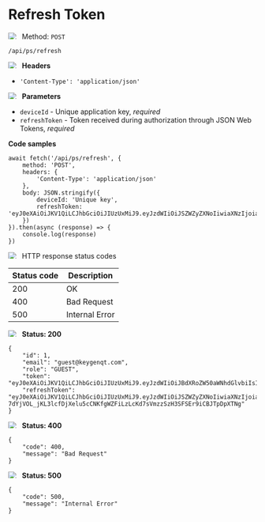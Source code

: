 Refresh Token
===================

<img style="max-height: 13px;" src="https://github.githubassets.com/images/icons/emoji/unicode/1f536.png"/> &nbsp; 
Method: <code>POST</code>

```
/api/ps/refresh
```

<img style="max-height: 13px;" src="https://github.githubassets.com/images/icons/emoji/unicode/1f518.png"/> &nbsp;
<b>Headers</b>

* <code>'Content-Type': 'application/json'</code>

<img style="max-height: 13px;" src="https://github.githubassets.com/images/icons/emoji/unicode/1f518.png"/> &nbsp;
<b>Parameters</b>

* <code>deviceId</code> - Unique application key, *required*
* <code>refreshToken</code> - Token received during authorization through JSON Web Tokens, *required*

<b>Code samples</b>

```
await fetch('/api/ps/refresh', {
    method: 'POST',
    headers: {
        'Content-Type': 'application/json'
    },
    body: JSON.stringify({
        deviceId: 'Unique key',
        refreshToken: 'eyJ0eXAiOiJKV1QiLCJhbGciOiJIUzUxMiJ9.eyJzdWIiOiJSZWZyZXNoIiwiaXNzIjoia3Rvci5pbyIsImlkIjoxLCJpYXQiOjE2NjE1ODczMjR9.e1Vk13VsJihTPQI_uKn52Pe0B3EpqXEgE3i_GVkeH5nXHl01cOAOApuPyT1sAAW1ALD3h2WJhZBDjAJyBkJbcQ',
    })
}).then(async (response) => {
    console.log(response)
})
```

<img style="max-height: 13px;" src="https://github.githubassets.com/images/icons/emoji/unicode/26ab.png"/> &nbsp;
HTTP response status codes

| Status code | Description    |
|-------------|----------------|
| 200         | OK             |
| 400         | Bad Request    |
| 500         | Internal Error |

<img style="max-height: 13px;" src="https://github.githubassets.com/images/icons/emoji/unicode/1f197.png"/> &nbsp;
<b>Status: 200</b>

```
{
    "id": 1,
    "email": "guest@keygenqt.com",
    "role": "GUEST",
    "token": "eyJ0eXAiOiJKV1QiLCJhbGciOiJIUzUxMiJ9.eyJzdWIiOiJBdXRoZW50aWNhdGlvbiIsImlzcyI6Imt0b3IuaW8iLCJpZCI6MSwiZXhwIjo0OTg1MDE2ODg2Nn0.uJxs8eep75HGywROEHcKuGX7l6NRledfv0pQg2s1QUJtqg7oYjPHtvR8oHYIAH05_c4xtoS5wuE02wjGpwqPnQ",
    "refreshToken": "eyJ0eXAiOiJKV1QiLCJhbGciOiJIUzUxMiJ9.eyJzdWIiOiJSZWZyZXNoIiwiaXNzIjoia3Rvci5pbyIsImlkIjoxLCJpYXQiOjE2NjE1ODc0OTl9.bv4dSsbWST2eZdj_m5K-7dYjVOL_jKL3lcfDjXelu5cCNKfgWZFiLzLcKd7sVmzzSzH3SFSEr9iCBJTpDpXTNg"
}
```

<img style="max-height: 13px;" src="https://github.githubassets.com/images/icons/emoji/unicode/1f534.png"/> &nbsp;
<b>Status: 400</b>

```
{
    "code": 400,
    "message": "Bad Request"
}
```

<img style="max-height: 13px;" src="https://github.githubassets.com/images/icons/emoji/unicode/1f534.png"/> &nbsp;
<b>Status: 500</b>

```
{
    "code": 500,
    "message": "Internal Error"
}
```

<style>
  .md-content__button {
    display: none;
  }
</style>